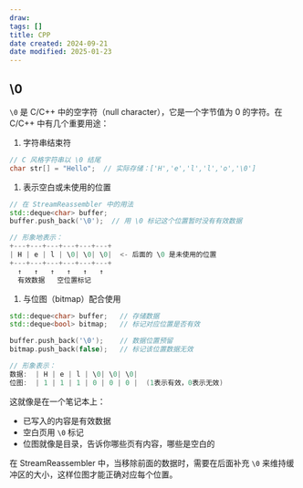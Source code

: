 ```yaml
---
draw:
tags: []
title: CPP
date created: 2024-09-21
date modified: 2025-01-23
---
```


## \0

`\0` 是 C/C++ 中的空字符（null character），它是一个字节值为 0 的字符。在 C/C++ 中有几个重要用途：

1. 字符串结束符

```cpp
// C 风格字符串以 \0 结尾
char str[] = "Hello";  // 实际存储：['H','e','l','l','o','\0']
```

1. 表示空白或未使用的位置

```cpp
// 在 StreamReassembler 中的用法
std::deque<char> buffer;
buffer.push_back('\0');  // 用 \0 标记这个位置暂时没有有效数据

// 形象地表示：
+---+---+---+---+---+---+
| H | e | l | \0| \0| \0|  <- 后面的 \0 是未使用的位置
+---+---+---+---+---+---+
  ↑   ↑   ↑   ↑   ↑   ↑
  有效数据   空位置标记
```

1. 与位图（bitmap）配合使用

```cpp
std::deque<char> buffer;   // 存储数据
std::deque<bool> bitmap;   // 标记对应位置是否有效

buffer.push_back('\0');    // 数据位置预留
bitmap.push_back(false);   // 标记该位置数据无效

// 形象表示：
数据:  | H | e | l | \0| \0| \0|
位图:  | 1 | 1 | 1 | 0 | 0 | 0 |  (1表示有效，0表示无效)
```

这就像是在一个笔记本上：

- 已写入的内容是有效数据
- 空白页用 `\0` 标记
- 位图就像是目录，告诉你哪些页有内容，哪些是空白的

在 StreamReassembler 中，当移除前面的数据时，需要在后面补充 `\0` 来维持缓冲区的大小，这样位图才能正确对应每个位置。
